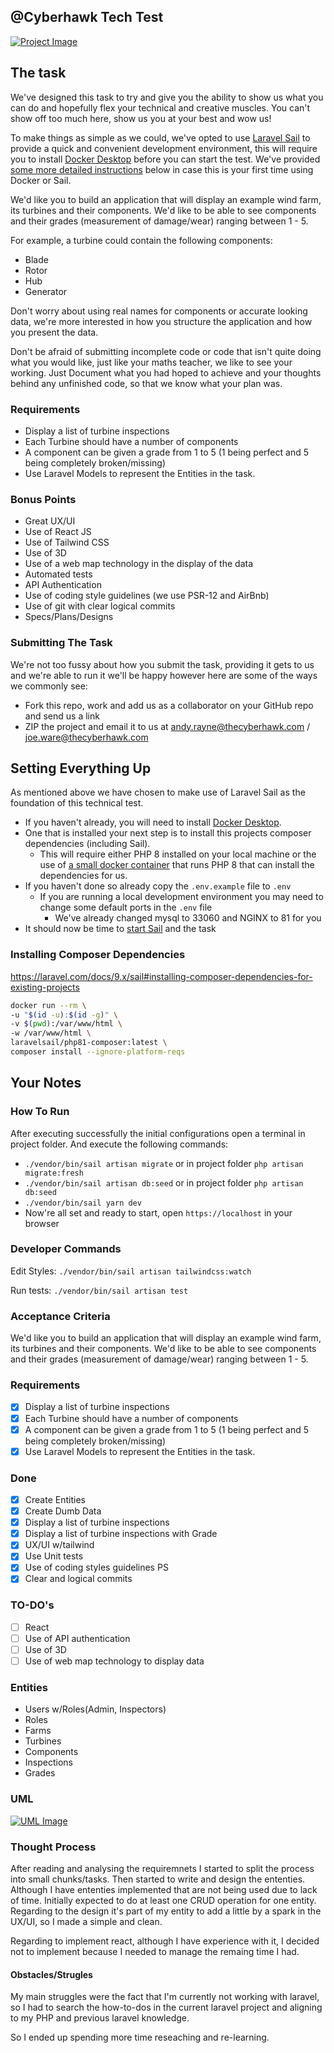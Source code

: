 ## @Cyberhawk Tech Test
[![Project Image][product-screenshot]]()

## The task
We've designed this task to try and give you the ability to show us what you can do and hopefully flex your technical and creative muscles. You can't show off too much here, show us you at your best and wow us!

To make things as simple as we could, we've opted to use [Laravel Sail](https://laravel.com/docs/8.x/sail) to provide a quick and convenient development environment, this will require you to install
[Docker Desktop](https://www.docker.com/products/docker-desktop) before you can start the test. We've provided [some more detailed instructions](#setting-everything-up) below in case this is your first time using Docker or Sail.

We'd like you to build an application that will display an example wind farm, its turbines and their components.
We'd like to be able to see components and their grades (measurement of damage/wear) ranging between 1 - 5.

For example, a turbine could contain the following components:
- Blade
- Rotor
- Hub
- Generator

Don't worry about using real names for components or accurate looking data, we're more interested in how you structure the application and how you present the data.

Don't be afraid of submitting incomplete code or code that isn't quite doing what you would like, just like your maths teacher, we like to see your working.
Just Document what you had hoped to achieve and your thoughts behind any unfinished code, so that we know what your plan was.

### Requirements
- Display a list of turbine inspections
- Each Turbine should have a number of components
- A component can be given a grade from 1 to 5 (1 being perfect and 5 being completely broken/missing)
- Use Laravel Models to represent the Entities in the task.

### Bonus Points
- Great UX/UI
- Use of React JS
- Use of Tailwind CSS
- Use of 3D
- Use of a web map technology in the display of the data
- Automated tests
- API Authentication
- Use of coding style guidelines (we use PSR-12 and AirBnb)
- Use of git with clear logical commits
- Specs/Plans/Designs

### Submitting The Task
We're not too fussy about how you submit the task, providing it gets to us and we're able to run it we'll be happy however here are some of the ways we commonly see:
- Fork this repo, work and add us as a collaborator on your GitHub repo and send us a link
- ZIP the project and email it to us at andy.rayne@thecyberhawk.com / joe.ware@thecyberhawk.com

## Setting Everything Up
As mentioned above we have chosen to make use of Laravel Sail as the foundation of this technical test.
- If you haven't already, you will need to install [Docker Desktop](https://www.docker.com/products/docker-desktop).
- One that is installed your next step is to install this projects composer dependencies (including Sail).
    - This will require either PHP 8 installed on your local machine or the use of [a small docker container](https://laravel.com/docs/8.x/sail#installing-composer-dependencies-for-existing-projects) that runs PHP 8 that can install the dependencies for us.
- If you haven't done so already copy the `.env.example` file to `.env`
    - If you are running a local development environment you may need to change some default ports in the `.env` file
        - We've already changed mysql to 33060 and NGINX to 81 for you
- It should now be time to [start Sail](https://laravel.com/docs/8.x/sail#starting-and-stopping-sail) and the task

### Installing Composer Dependencies
https://laravel.com/docs/9.x/sail#installing-composer-dependencies-for-existing-projects
```bash
docker run --rm \
-u "$(id -u):$(id -g)" \
-v $(pwd):/var/www/html \
-w /var/www/html \
laravelsail/php81-composer:latest \
composer install --ignore-platform-reqs
```

## Your Notes

### How To Run
After executing successfully the initial configurations open a terminal in project folder.
And execute the following commands:
- `./vendor/bin/sail artisan migrate` or in project folder `php artisan migrate:fresh`
- `./vendor/bin/sail artisan db:seed` or in project folder `php artisan db:seed`
- `./vendor/bin/sail yarn dev`
- Now're all set and ready to start, open `https://localhost` in your browser 
  
### Developer Commands
Edit Styles: `./vendor/bin/sail artisan tailwindcss:watch`

Run tests: `./vendor/bin/sail artisan test`
### Acceptance Criteria
We'd like you to build an application that will display an example wind farm, its turbines and their components. We'd like to be able to see components and their grades (measurement of damage/wear) ranging between 1 - 5.

### Requirements
- [x] Display a list of turbine inspections
- [x] Each Turbine should have a number of components
- [x] A component can be given a grade from 1 to 5 (1 being perfect and 5 being completely broken/missing)
- [x] Use Laravel Models to represent the Entities in the task.

### Done
- [x] Create Entities
- [x] Create Dumb Data
- [x] Display a list of turbine inspections
- [x] Display a list of turbine inspections with Grade
- [x] UX/UI w/tailwind
- [x] Use Unit tests
- [x] Use of coding styles guidelines PS
- [x] Clear and logical commits 

### TO-DO's
- [ ] React
- [ ] Use of API authentication
- [ ] Use of 3D
- [ ] Use of web map technology to display data

### Entities
- Users w/Roles(Admin, Inspectors)
- Roles
- Farms
- Turbines
- Components
- Inspections
- Grades

### UML
[![UML Image][uml-screenshot]]()

### Thought Process
After reading and analysing the requiremnets I started to split the process into small chunks/tasks.
Then started to write and design the ententies. Although I have ententies implemented that are not being used due to lack of time.
Initially expected to do at least one CRUD operation for one entity.
Regarding to the design it's part of my entity to add a little by a spark in the UX/UI, so I made a simple and clean.

Regarding to implement react, although I have experience with it, I decided not to implement because I needed to manage the remaing time I had.

#### Obstacles/Strugles
My main struggles were the fact that I'm currently not working with laravel, so I had to search the how-to-dos in the current laravel project and aligning to my PHP and previous laravel knowledge.

So I ended up spending more time reseaching and re-learning.

<!-- MARKDOWN LINKS & IMAGES -->
[product-screenshot]: /.demo/main.jpg
[uml-screenshot]: /.demo/UML.jpg
